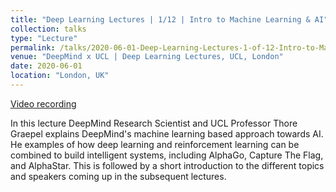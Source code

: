 ```yaml
---
title: "Deep Learning Lectures | 1/12 | Intro to Machine Learning & AI"
collection: talks
type: "Lecture"
permalink: /talks/2020-06-01-Deep-Learning-Lectures-1-of-12-Intro-to-Machine-Learning-and-AI
venue: "DeepMind x UCL | Deep Learning Lectures, UCL, London"
date: 2020-06-01
location: "London, UK"
---
```

[Video recording](https://www.youtube.com/watch?v=7R52wiUgxZI)

In this lecture DeepMind Research Scientist and UCL Professor Thore Graepel explains DeepMind's machine learning based approach towards AI. He examples of how deep learning and reinforcement learning can be combined to build intelligent systems, including AlphaGo, Capture The Flag, and AlphaStar. This is followed by a short introduction to the different topics and speakers coming up in the subsequent lectures.
